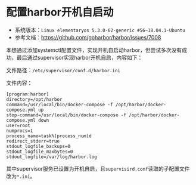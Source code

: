 # 配置harbor开机自启动
- 系统版本：`Linux elementaryos 5.3.0-62-generic #56~18.04.1-Ubuntu`
- 参考文档：<https://github.com/goharbor/harbor/issues/7008>

本想通过添加systemctl配置文件，实现开机自启动harbor，但尝试多次没有成功，最后通过supervisor实现harbor开机自启，内容如下：

文件路径：`/etc/supervisor/conf.d/harbor.ini`

文件内容：
```
[program:harbor]
directory=/opt/harbor
command=/usr/local/bin/docker-compose -f /opt/harbor/docker-compose.yml up
stop-command=/usr/local/bin/docker-compose -f /opt/harbor/docker-compose.yml down
user=root
numprocs=1
process_name=task%(process_num)d
redirect_stderr=true
stdout_logfile_backups=0
stdout_logfile_maxbytes=0
stdout_logfile=/var/log/harbor.log
```
其中supervisor服务已设置为开机自启，且`supervisird.conf`读取的子配置文件改为`*.ini`。

